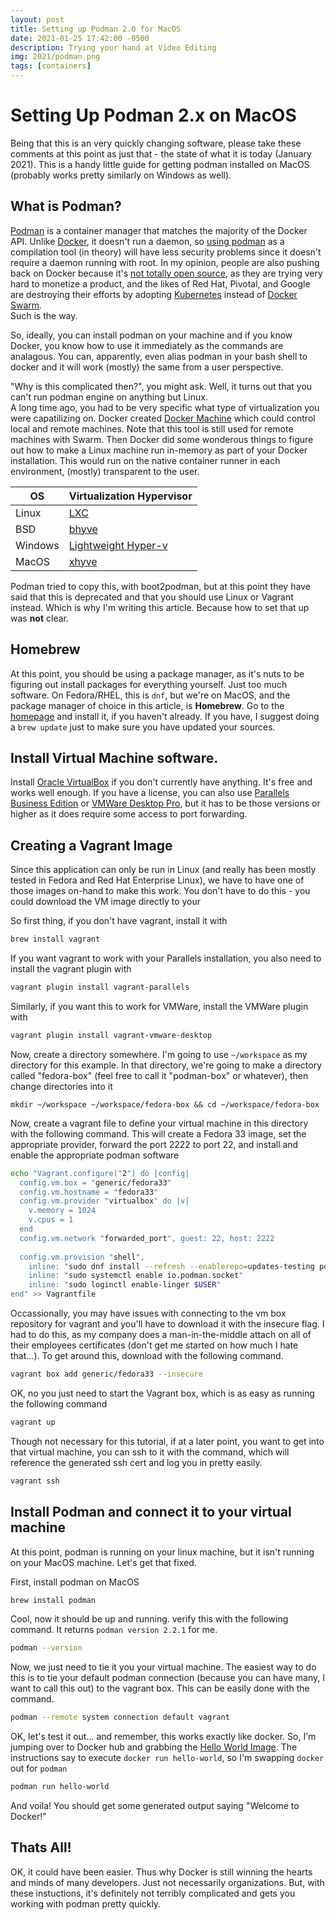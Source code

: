 ```yaml
---
layout: post
title: Setting up Podman 2.0 for MacOS
date: 2021-01-25 17:42:00 -0500
description: Trying your hand at Video Editing
img: 2021/podman.png
tags: [containers]
---
```


# Setting Up Podman 2.x on MacOS

Being that this is an very quickly changing software, please take these comments at this point as just that - the state of 
what it is today (January 2021).  This is a handy little guide for getting podman installed on MacOS (probably works pretty similarly
on Windows as well).

## What is Podman?
  [Podman](https://developers.redhat.com/blog/2018/08/29/intro-to-podman/) is a container 
manager that matches the majority of the Docker API.  Unlike [Docker](https://docs.docker.com/get-started/overview/), 
it doesn't run a daemon, so [using podman](https://podman.io/) as a compilation tool (in theory) will have less security 
problems since it doesn't require a daemon running with root.  In my opinion, people are also pushing back on Docker 
because it's [not totally open source](https://robrich.org/archive/2019/08/17/its-ok-docker-isnt-completely-open-source.aspx), 
as they are trying very hard to monetize a product, and the likes of Red Hat, Pivotal, and Google are destroying their efforts
by adopting [Kubernetes](https://kubernetes.io/) instead of [Docker Swarm](https://thenewstack.io/kubernetes-vs-docker-swarm-whats-the-difference/).  
Such is the way.

So, ideally, you can install podman on your machine and if you know Docker, you know how to use it immediately as the 
commands are analagous.  You can, apparently, even alias podman in your bash shell to docker and it will work (mostly) the same
from a user perspective.

"Why is this complicated then?", you might ask.  Well, it turns out that you can't run podman engine on anything but Linux.  
A long time ago, you had to be very specific what type of virtualization you were capatilizing on.  Docker created [Docker Machine](https://github.com/docker/machine)
which could control local and remote machines.  Note that this tool is still used for remote machines with Swarm.  Then
Docker did some wonderous things to figure out how to make a Linux machine run in-memory as part of your Docker installation.  This
would run on the native container runner in each environment, (mostly) transparent to the user.


| OS      | Virtualization Hypervisor           |
|---------|-------------------------------------|
| Linux   | [LXC](https://linuxcontainers.org/) |
| BSD     | [bhyve](https://bhyve.org/)         |
| Windows | [Lightweight Hyper-v](https://docs.microsoft.com/en-us/virtualization/windowscontainers/about/) |
| MacOS   | [xhyve](https://github.com/machyve/xhyve) |


Podman tried to copy this, with boot2podman, but at this point they have said that this is deprecated and that you should use Linux or Vagrant instead.
Which is why I'm writing this article.  Because how to set that up was **not** clear.

## Homebrew

At this point, you should be using a package manager, as it's nuts to be figuring out install packages for everything yourself.  Just too much software.  On Fedora/RHEL, this is `dnf`, but we're on MacOS, and the package manager of choice in this article, is **Homebrew**.  Go to the [homepage](https://brew.sh/) and install it, if you haven't already.  If you have, I suggest doing a `brew update` just to make sure you have updated your sources.

## Install Virtual Machine software.

Install [Oracle VirtualBox](https://www.virtualbox.org/wiki/Downloads) if you don't currently have anything.  It's free and works well enough.  If you have a license, you can also use [Parallels Business Edition](https://www.parallels.com/) or [VMWare Desktop Pro](https://www.vmware.com/products/workstation-pro.html), but it has to be those versions or higher as it does require some access to port forwarding.


## Creating a Vagrant Image

Since this application can only be run in Linux (and really has been mostly tested in Fedora and Red Hat Enterprise Linux), we have to have one of those images 
on-hand to make this work.  You don't have to do this - you could download the VM image directly to your 

So first thing, if you don't have vagrant, install it with 

```bash
brew install vagrant
```

If you want vagrant to work with your Parallels installation, you also need to install the vagrant plugin with

```bash
vagrant plugin install vagrant-parallels
```

Similarly, if you want this to work for VMWare, install the VMWare plugin with 

```bash
vagrant plugin install vagrant-vmware-desktop
```

Now, create a directory somewhere.  I'm going to use `~/workspace` as my directory for this example.  In that directory, we're going to make a directory called "fedora-box" (feel free to call it "podman-box" or whatever), then change directories into it

```mkdir 
mkdir ~/workspace ~/workspace/fedora-box && cd ~/workspace/fedora-box
```

Now, create a vagrant file to define your virtual machine in this directory with the following command.  This will create a Fedora 33 image, set the appropriate provider, forward the port 2222 to port 22, and install and enable the appropriate podman software

```bash
echo "Vagrant.configure("2") do |config|
  config.vm.box = "generic/fedora33"
  config.vm.hostname = "fedora33"
  config.vm.provider "virtualbox" do |v|
    v.memory = 1024
    v.cpus = 1
  end
  config.vm.network "forwarded_port", guest: 22, host: 2222
  
  config.vm.provision "shell",
    inline: "sudo dnf install --refresh --enablerepo=updates-testing podman libvarlink-util libvarlink"
    inline: "sudo systemctl enable io.podman.socket"
    inline: "sudo loginctl enable-linger $USER"
end" >> Vagrantfile
```

Occassionally, you may have issues with connecting to the vm box repository for vagrant and you'll have to download it with the insecure flag.  I had to do this, as my company does a man-in-the-middle attach on all of their employees certificates (don't get me started on how much I hate that...).  To get around this, download with the
following command.

```bash
vagrant box add generic/fedora33 --insecure
```

OK, no you just need to start the Vagrant box, which is as easy as running the following command

```bash
vagrant up
```

Though not necessary for this tutorial, if at a later point, you want to get into that virtual machine, you can ssh to it with the command, which will reference the generated ssh cert and log you in pretty easily.
```bash
vagrant ssh
```

## Install Podman and connect it to your virtual machine
At this point, podman is running on your linux machine, but it isn't running on your MacOS machine.  Let's get that fixed.

First, install podman on MacOS

```bash
brew install podman
```

Cool, now it should be up and running.  verify this with the following command.  It returns `podman version 2.2.1` for me.

```bash
podman --version
```

Now, we just need to tie it you your virtual machine.  The easiest way to do this is to tie your default podman connection (because you can have many, I want to 
call this out) to the vagrant box.  This can be easily done with the command.

```bash
podman --remote system connection default vagrant
```

OK, let's test it out... and remember, this works exactly like docker.  So, I'm jumping over to Docker hub and grabbing the 
[Hello World Image](https://hub.docker.com/_/hello-world).  The instructions say to execute `docker run hello-world`, so I'm swapping `docker` out for
`podman`

```bash
podman run hello-world
```

And voila!  You should get some generated output saying "Welcome to Docker!"


## Thats All!

OK, it could have been easier.  Thus why Docker is still winning the hearts and minds of many developers.  Just not necessarily organizations.
But, with these instuctions, it's definitely not terribly complicated and gets you working with podman pretty quickly.

